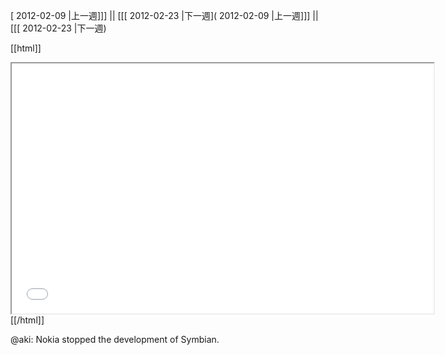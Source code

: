 [ 2012-02-09 |上一週]]] || [[[ 2012-02-23 |下一週]( 2012-02-09 |上一週]]] || [[[ 2012-02-23 |下一週)



[[html]]
<iframe src='<http://pad.hackingthursday.org>  ?showControls=true&showChat=true&showLineNumbers=true&useMonospaceFont=false' width=675 height=400></iframe>
[[/html]]

@aki:
Nokia stopped the development of Symbian.